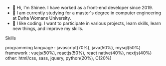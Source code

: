 - 👋 Hi, I’m Shinee. I have worked as a front-end developer since 2019. 
- 👀 I am currently studying for a master's degree in computer engineering at Ewha Womans University.
- 🌱 I like coding. I want to participate in various projects, learn skills, learn new things, and improve my skills. 

Skills

programming language : javascript(70%), java(50%), mysql(50%)
framework : vuejs(50%), reactjs(50%), react native(40%), nextjs(40%)
other: html/css, sass, jquery, python(20%), C(20%)
